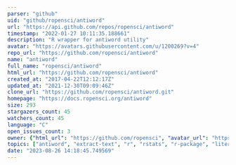 ```yaml
---
parser: "github"
uid: "github/ropensci/antiword"
url: "https://api.github.com/repos/ropensci/antiword"
timestamp: "2022-01-27 10:11:35.188661"
description: "R wrapper for antiword utility"
avatar: "https://avatars.githubusercontent.com/u/1200269?v=4"
repo_url: "https://github.com/ropensci/antiword"
name: "antiword"
full_name: "ropensci/antiword"
html_url: "https://github.com/ropensci/antiword"
created_at: "2017-04-22T12:12:17Z"
updated_at: "2021-12-30T09:09:46Z"
clone_url: "https://github.com/ropensci/antiword.git"
homepage: "https://docs.ropensci.org/antiword"
size: 293
stargazers_count: 45
watchers_count: 45
language: "C"
open_issues_count: 3
owner: {"html_url": "https://github.com/ropensci", "avatar_url": "https://avatars.githubusercontent.com/u/1200269?v=4", "login": "ropensci", "type": "Organization"}
topics: ["antiword", "extract-text", "r", "rstats", "r-package", "literature"]
date: "2023-08-26 14:18:45.749569"
---
```

